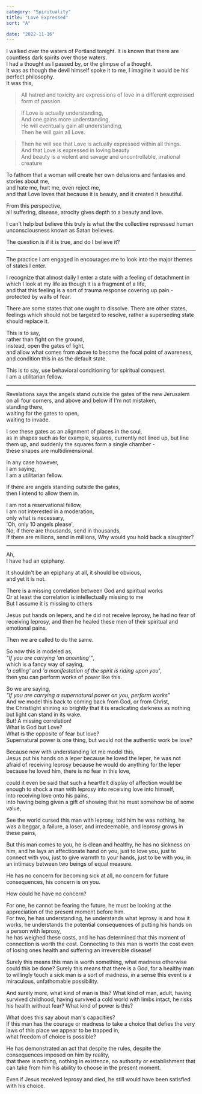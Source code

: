 ```yaml
---
category: "Spirituality" 
title: "Love Expressed"
sort: "A" 

date: "2022-11-16"
---
```


I walked over the waters of Portland tonight. It is known that there are countless dark spirits over those waters.  
I had a thought as I passed by, or the glimpse of a thought.  
It was as though the devil himself spoke it to me, I imagine it would be his perfect philosophy.  
It was this,  
> All hatred and toxicity are expressions of love in a different expressed form of passion.   
  
> If Love is actually understanding,  
And one gains more understanding,  
He will eventually gain all understanding,  
Then he will gain all Love.  
  
> Then he will see that Love is actually expressed within all things.  
> And that Love is expressed in loving beauty  
> And beauty is a violent and savage and uncontrollable, irrational creature  

To fathom that a woman will create her own delusions and fantasies and stories about me,  
and hate me, hurt me, even reject me,   
and that Love loves that because it is beauty, and it created it beautiful. 

From this perspective,  
all suffering, disease, atrocity gives depth to a beauty and love.  

I can't help but believe this truly is what the the collective repressed human unconsciousness known as Satan believes.  

The question is if it is true, and do I believe it?  

--- 

The practice I am engaged in encourages me to look into the major themes of states I enter.  

I recognize that almost daily I enter a state with a feeling of detachment in which I look at my life as though it is a fragment of a life,    
and that this feeling is a sort of trauma response covering up pain -  
protected by walls of fear. 

There are some states that one ought to dissolve.
There are other states, feelings which should not be targeted to resolve, 
rather a superseding state should replace it.  

This is to say,  
rather than fight on the ground,   
instead, open the gates of light,  
and allow what comes from above to become the focal point of awareness,  
and condition this in as the default state.  

This is to say, use behavioral conditioning for spiritual conquest.  
I am a utilitarian fellow. 

---

Revelations says the angels stand outside the gates of the new Jerusalem on all four corners, and above and below if I'm not mistaken,  
standing there,  
waiting for the gates to open,  
waiting to invade.

I see these gates as an alignment of places in the soul,   
as in shapes such as for example, squares, currently not lined up, but line them up, and suddenly the squares form a single chamber -    
these shapes are multidimensional. 

In any case however,  
I am saying,  
I am a utilitarian fellow.  

If there are angels standing outside the gates,  
then I intend to allow them in.  

I am not a reservational fellow,  
I am not interested in a moderation,  
only what is necessary,  
'Oh, only 10 angels please',  
No, if there are thousands, send in thousands,  
If there are millions, send in millions, 
Why would you hold back a slaughter?  

---

Ah,    
I have had an epiphany.  

It shouldn't be an epiphany at all, it should be obvious,  
and yet it is not.  

There is a missing correlation between God and spiritual works  
Or at least the correlation is intellectually missing to me  
But I assume it is missing to others  

Jesus put hands on lepers, and he did not receive leprosy, 
he had no fear of receiving leprosy, 
and then he healed these men of their spiritual and emotional pains.  

Then we are called to do the same.  

So now this is modeled as,  
*"If you are carrying 'an anointing'"*,    
which is a fancy way of saying,  
*'a calling'* and *'a manifestation of the spirit is riding upon you'*,   
then you can perform works of power like this.  

So we are saying,  
*"If you are carrying a supernatural power on you, perform works"*  
And we model this back to coming back from God, or from Christ,   
the Christlight shining so brightly that it is eradicating darkness as nothing but light can stand in its wake.  
But! A missing correlation!  
What is God but Love?  
What is the opposite of fear but love?  
Supernatural power is one thing, 
but would not the authentic work be love?


Because now with understanding let me model this,  
Jesus put his hands on a leper because he loved the leper, 
he was not afraid of receiving leprosy because he would do anything for the leper because he loved him, 
there is no fear in this love,  

could it even be said that such a heartfelt display of affection would be enough to shock a man with leprosy into receiving love into himself,  
into receiving love onto his pains,  
into having being given a gift of showing that he must somehow be of some value,   

See the world cursed this man with leprosy, told him he was nothing, he was a beggar, a failure, a loser, and irredeemable, and leprosy grows in these pains, 

But this man comes to you, he is clean and healthy, he has no sickness on him, and he lays an affectionate hand on you, just to love you, just to connect with you, just to give warmth to your hands, just to be with you, in an intimacy between two beings of equal measure.   

He has no concern for becoming sick at all, no concern for future consequences, his concern is on you.

How could he have no concern?   

For one, he cannot be fearing the future, he must be looking at the appreciation of the present moment before him.   
For two, he has understanding, he understands what leprosy is and how it works, he understands the potential consequences of putting his hands on a person with leprosy,  
he has weighed these costs, and he has determined that this moment of connection is worth the cost. 
Connecting to this man is worth the cost even of losing ones health and suffering an irreversible disease!   

Surely this means this man is worth something, what madness otherwise could this be done? 
Surely this means that there is a God, for a healthy man to willingly touch a sick man is a sort of madness, in a sense this event is a miraculous, unfathomable possibility. 

And surely more, what kind of man is this? What kind of man, adult, having survived childhood, having survived a cold world with limbs intact, he risks his health without fear? What kind of power is this?  

What does this say about man's capacities?   
If this man has the courage or madness to take a choice that defies the very laws of this place we appear to be trapped in,  
what freedom of choice is possible?  

He has demonstrated an act that despite the rules, despite the consequences imposed on him by reality,   
that there is nothing, nothing in existence, no authority or establishment that can take from him his ability to choose in the present moment.   

Even if Jesus received leprosy and died, he still would have been satisfied with his choice.
